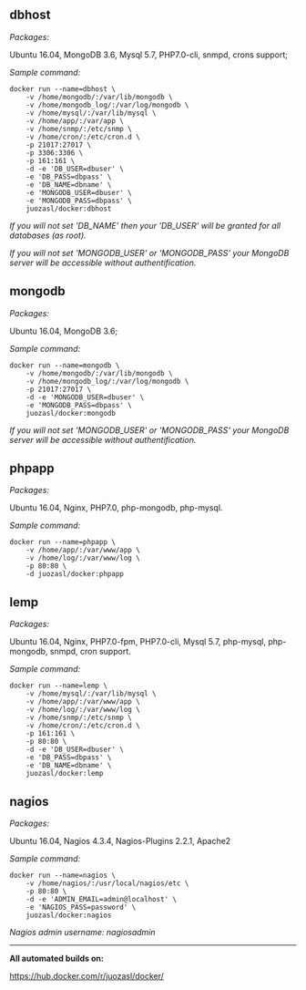 ## dbhost

*Packages:*

Ubuntu 16.04, MongoDB 3.6, Mysql 5.7, PHP7.0-cli, snmpd, crons support;

*Sample command:*
```
docker run --name=dbhost \
    -v /home/mongodb/:/var/lib/mongodb \
    -v /home/mongodb_log/:/var/log/mongodb \
    -v /home/mysql/:/var/lib/mysql \
    -v /home/app/:/var/app \
    -v /home/snmp/:/etc/snmp \
    -v /home/cron/:/etc/cron.d \
    -p 21017:27017 \
    -p 3306:3306 \
    -p 161:161 \
    -d -e 'DB_USER=dbuser' \
    -e 'DB_PASS=dbpass' \
    -e 'DB_NAME=dbname' \
    -e 'MONGODB_USER=dbuser' \
    -e 'MONGODB_PASS=dbpass' \
    juozasl/docker:dbhost
```
*If you will not set 'DB_NAME' then your 'DB_USER' will be granted for all databases (as root).*

*If you will not set 'MONGODB_USER' or 'MONGODB_PASS' your MongoDB server will be accessible without authentification.*

## mongodb

*Packages:*

Ubuntu 16.04, MongoDB 3.6;

*Sample command:*
```
docker run --name=mongodb \
    -v /home/mongodb/:/var/lib/mongodb \
    -v /home/mongodb_log/:/var/log/mongodb \
    -p 21017:27017 \
    -d -e 'MONGODB_USER=dbuser' \
    -e 'MONGODB_PASS=dbpass' \
    juozasl/docker:mongodb
```
*If you will not set 'MONGODB_USER' or 'MONGODB_PASS' your MongoDB server will be accessible without authentification.*

## phpapp

*Packages:*

Ubuntu 16.04, Nginx, PHP7.0, php-mongodb, php-mysql.

*Sample command:*
```
docker run --name=phpapp \
    -v /home/app/:/var/www/app \
    -v /home/log/:/var/www/log \
    -p 80:80 \
    -d juozasl/docker:phpapp
```

## lemp

*Packages:*

Ubuntu 16.04, Nginx, PHP7.0-fpm, PHP7.0-cli, Mysql 5.7, php-mysql, php-mongodb, snmpd, cron support.

*Sample command:*
```
docker run --name=lemp \
    -v /home/mysql/:/var/lib/mysql \
    -v /home/app/:/var/www/app \
    -v /home/log/:/var/www/log \
    -v /home/snmp/:/etc/snmp \
    -v /home/cron/:/etc/cron.d \
    -p 161:161 \
    -p 80:80 \
    -d -e 'DB_USER=dbuser' \
    -e 'DB_PASS=dbpass' \
    -e 'DB_NAME=dbname' \
    juozasl/docker:lemp
```

## nagios

*Packages:*

Ubuntu 16.04, Nagios 4.3.4, Nagios-Plugins 2.2.1, Apache2

*Sample command:*
```
docker run --name=nagios \
    -v /home/nagios/:/usr/local/nagios/etc \
    -p 80:80 \
    -d -e 'ADMIN_EMAIL=admin@localhost' \
    -e 'NAGIOS_PASS=password' \
    juozasl/docker:nagios
```
*Nagios admin username: nagiosadmin*



- - -


**All automated builds on:**

https://hub.docker.com/r/juozasl/docker/